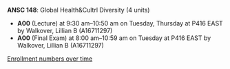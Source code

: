 **ANSC 148**: Global Health&Cultrl Diversity (4 units)

- **A00** (Lecture) at 9:30 am–10:50 am on Tuesday, Thursday at P416 EAST by Walkover, Lillian B (A16711297)
- **A00** (Final Exam) at 8:00 am–10:59 am on Tuesday at P416 EAST by Walkover, Lillian B (A16711297)

[Enrollment numbers over time](./ANSC148.tsv)
